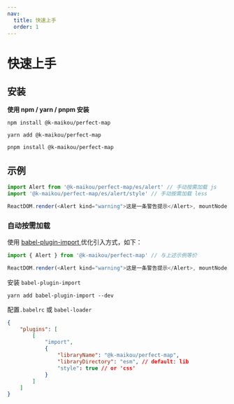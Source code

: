 ```yaml
---
nav:
  title: 快速上手
  order: 1
---
```


# 快速上手

## 安装

**使用 npm / yarn / pnpm 安装**

```shell
npm install @k-maikou/perfect-map
```

```shell
yarn add @k-maikou/perfect-map
```

```shell
pnpm install @k-maikou/perfect-map
```

## 示例

```js
import Alert from '@k-maikou/perfect-map/es/alert' // 手动按需加载 js
import '@k-maikou/perfect-map/es/alert/style' // 手动按需加载 less

ReactDOM.render(<Alert kind="warning">这是一条警告提示</Alert>, mountNode)
```

### 自动按需加载

使用 [babel-plugin-import ](https://www.npmjs.com/package/babel-plugin-import) 优化引入方式，如下：

```js
import { Alert } from '@k-maikou/perfect-map' // 与上述示例等价

ReactDOM.render(<Alert kind="warning">这是一条警告提示</Alert>, mountNode)
```

安装 `babel-plugin-import`

```
yarn add babel-plugin-import --dev
```

配置`.babelrc` 或 `babel-loader`

```json
{
	"plugins": [
		[
			"import",
			{
				"libraryName": "@k-maikou/perfect-map",
				"libraryDirectory": "esm", // default: lib
				"style": true // or 'css'
			}
		]
	]
}
```
